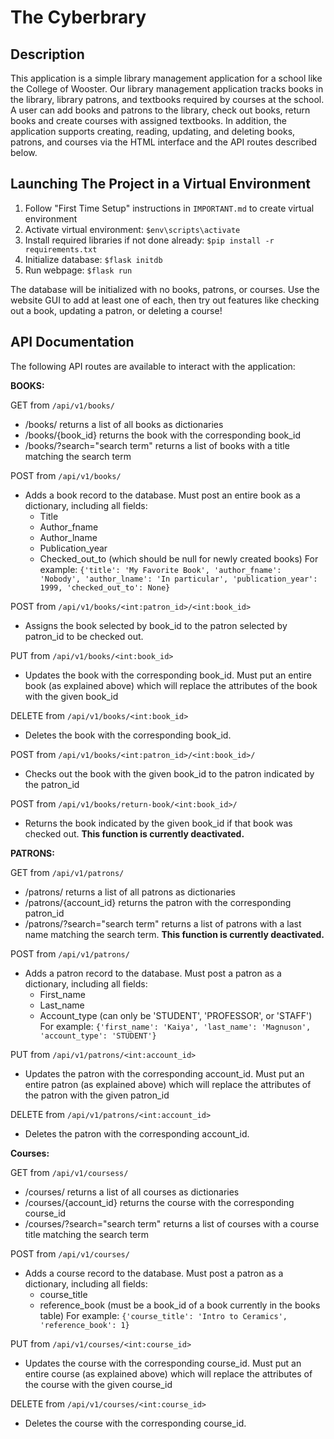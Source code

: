 # The Cyberbrary

## Description
This application is a simple library management application for a school like the College of Wooster. Our library management application tracks  books in the library, library patrons, and textbooks required by courses at the school. A user can add books and patrons to the library, check out books, return books and create courses with assigned textbooks. In addition, the application supports creating, reading, updating, and deleting books, patrons, and courses via the HTML interface and the API routes described below.

## Launching The Project in a Virtual Environment
1. Follow "First Time Setup" instructions in `IMPORTANT.md` to create virtual environment
2. Activate virtual environment: `$env\scripts\activate`    
3. Install required libraries if not done already: `$pip install -r requirements.txt`
4. Initialize database: `$flask initdb`
5. Run webpage: `$flask run`
	
The database will be initialized with no books, patrons, or courses. Use the website GUI to add at least one of each, then try out features like
checking out a book, updating a patron, or deleting a course!
 
## API Documentation
The following API routes are available to interact with the application:

**BOOKS:**


GET from `/api/v1/books/`
* /books/ returns a list of all books as dictionaries 
* /books/{book_id} returns the book with the corresponding book_id
* /books/?search="search term" returns a list of books with a title matching the search term

POST from `/api/v1/books/`
* Adds a book record to the database. Must post an entire book as a dictionary, including all fields:
	+ Title
	+ Author_fname
	+ Author_lname
	+ Publication_year
	+ Checked_out_to (which should be null for newly created books)
For example: 
    ``{'title': 'My Favorite Book', 'author_fname': 'Nobody', 'author_lname': 'In particular', 'publication_year': 1999, 'checked_out_to': None}``
	
POST from `/api/v1/books/<int:patron_id>/<int:book_id>`
* Assigns the book selected by book_id to the patron selected by patron_id to be checked out.

PUT from `/api/v1/books/<int:book_id>`
* Updates the book with the corresponding book_id. Must put an entire book (as explained above) which will replace the attributes of the book with the given book_id

DELETE from `/api/v1/books/<int:book_id>`
* Deletes the book with the corresponding book_id.

POST from ``/api/v1/books/<int:patron_id>/<int:book_id>/``
* Checks out the book with the given book_id to the patron indicated by the patron_id

POST from ``/api/v1/books/return-book/<int:book_id>/``
* Returns the book indicated by the given book_id if that book was checked out. **This function is currently deactivated.**

**PATRONS:**


GET from `/api/v1/patrons/`
* /patrons/ returns a list of all patrons as dictionaries 
* /patrons/{account_id} returns the patron with the corresponding patron_id
* /patrons/?search="search term" returns a list of patrons with a last name matching the search term. **This function is currently deactivated.**

POST from `/api/v1/patrons/`
* Adds a patron record to the database. Must post a patron as a dictionary, including all fields:
	+ First_name
	+ Last_name
	+ Account_type (can only be 'STUDENT', 'PROFESSOR', or 'STAFF')
For example: 
    ``{'first_name': 'Kaiya', 'last_name': 'Magnuson', 'account_type': 'STUDENT'}``

PUT from `/api/v1/patrons/<int:account_id>`
* Updates the patron with the corresponding account_id. Must put an entire patron (as explained above) which will replace the attributes of the patron with the given patron_id

DELETE from `/api/v1/patrons/<int:account_id>`
* Deletes the patron with the corresponding account_id.


**Courses:**


GET from `/api/v1/coursess/`
* /courses/ returns a list of all courses as dictionaries 
* /courses/{account_id} returns the course with the corresponding course_id
* /courses/?search="search term" returns a list of courses with a course title matching the search term

POST from `/api/v1/courses/`
* Adds a course record to the database. Must post a patron as a dictionary, including all fields:
	+ course_title
	+ reference_book (must be a book_id of a book currently in the books table)
For example: 
    ``{'course_title': 'Intro to Ceramics', 'reference_book': 1}``

PUT from `/api/v1/courses/<int:course_id>`
* Updates the course with the corresponding course_id. Must put an entire course (as explained above) which will replace the attributes of the course with the given course_id

DELETE from `/api/v1/courses/<int:course_id>`
* Deletes the course with the corresponding course_id.